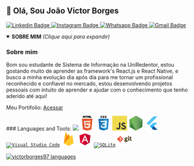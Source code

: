 <article class="markdown-body entry-content container-lg" itemprop="text">
  <h1>
  👋 Olá, Sou João Victor Borges
  </h1>
  <p>
    <a href="https://www.linkedin.com/in/joaovictor-borges/" rel="nofollow">
      <img src="https://camo.githubusercontent.com/d285057e851d4bf4b0cea9a71e808b0f7e7ecefb/68747470733a2f2f696d672e736869656c64732e696f2f62616467652f2d4c696e6b6564696e2d626c75653f7374796c653d666c61742d737175617265266c6f676f3d4c696e6b6564696e266c6f676f436f6c6f723d7768697465266c696e6b3d68747470733a2f2f7777772e6c696e6b6564696e2e636f6d2f696e2f6a686f6e6174616e2d6e7573732f" alt="Linkedin Badge" data-canonical-src="https://img.shields.io/badge/-Linkedin-blue?style=flat-square&amp;logo=Linkedin&amp;logoColor=white&amp;link=https://www.linkedin.com/in/joaovictor-borges/" style="max-width:100%;">
    </a>
    <a href="https://www.instagram.com/jvborges.97/" rel="nofollow">
      <img src="https://camo.githubusercontent.com/af977b34e8568ad73d1fc22e564797c50171410a/68747470733a2f2f696d672e736869656c64732e696f2f62616467652f2d496e7374616772616d2d6134336239643f7374796c653d666c61742d737175617265266c6f676f3d496e7374616772616d266c6f676f436f6c6f723d7768697465266c696e6b3d68747470733a2f2f7777772e696e7374616772616d2e636f6d2f6a686f6e7573735f2f" alt="Instagram Badge" data-canonical-src="https://img.shields.io/badge/-Instagram-a43b9d?style=flat-square&amp;logo=Instagram&amp;logoColor=white&amp;link=https://www.instagram.com/jvborges.97/" style="max-width:100%;">
    </a>
    <a href="https://api.whatsapp.com/send?phone=5522988735553!" rel="nofollow">
      <img src="https://camo.githubusercontent.com/c6628de26714346c93bebfd725abd35298fa0057/68747470733a2f2f696d672e736869656c64732e696f2f62616467652f2d57686174736170702d3443413134333f7374796c653d666c61742d737175617265266c6162656c436f6c6f723d344341313433266c6f676f3d7768617473617070266c6f676f436f6c6f723d7768697465266c696e6b3d68747470733a2f2f6170692e77686174736170702e636f6d2f73656e643f70686f6e653d3535323239383834393835353921" alt="Whatsapp Badge" data-canonical-src="https://img.shields.io/badge/-Whatsapp-4CA143?style=flat-square&amp;labelColor=4CA143&amp;logo=whatsapp&amp;logoColor=white&amp;link=https://api.whatsapp.com/send?phone=5522988736591!" style="max-width:100%;">
    </a>
    <a href="mailto:borges.jvdo@gmail.com">
      <img src="https://camo.githubusercontent.com/20a9970a2088a86c0a21cbe040231dec42e32cdd/68747470733a2f2f696d672e736869656c64732e696f2f62616467652f2d476d61696c2d6331343433383f7374796c653d666c61742d737175617265266c6f676f3d476d61696c266c6f676f436f6c6f723d7768697465266c696e6b3d6d61696c746f3a6a686f6e6174616e2e6e75737330383238393740676d61696c2e636f6d" alt="Gmail Badge" data-canonical-src="https://img.shields.io/badge/-Gmail-c14438?style=flat-square&amp;logo=Gmail&amp;logoColor=white&amp;link=mailto:jhonatan.nuss082897@gmail.com" style="max-width:100%;">
    </a>
  </p>

  <details open="">
    <summary>
      <b> SOBRE MIM </b> <i>(Clique aqui para expandir)</i> 
    </summary>
    <h3>Sobre mim</h3>
    <p> Bom sou estudante de Sistema de Informação na UniRedentor, estou gostando muito de aprender as framework's React.js e React Native, e busco a minha evolução dia após dia para me tornar um profissional reconhecido e confiavel no mercado, estou desenvolvendo projetos pessoais com intuito de aprender e ajudar com o conhecimento que tenho aderido até aqui!</p><p>Meu Portifolio:  <a target="_blank" href="https://joaovictorborges.vercel.app/">Acessar</a></p>
  </details>
  ### Languages and Tools: <img src="https://media.giphy.com/media/WUlplcMpOCEmTGBtBW/giphy.gif" width="30">
    <code><a href = "https://developer.mozilla.org/en-US/docs/Web/Guide/HTML/HTML5"><img height="40" src="https://raw.githubusercontent.com/github/explore/80688e429a7d4ef2fca1e82350fe8e3517d3494d/topics/html/html.png" alt="HTML5"></a></code>
<code><a href = "https://developer.mozilla.org/en-US/docs/Archive/CSS3"><img height="40" src="https://raw.githubusercontent.com/github/explore/80688e429a7d4ef2fca1e82350fe8e3517d3494d/topics/css/css.png" alt="CSS3"></a></code>
<code><a href = "https://developer.mozilla.org/en-US/docs/Web/JavaScript"><img height="40" src="https://raw.githubusercontent.com/github/explore/80688e429a7d4ef2fca1e82350fe8e3517d3494d/topics/javascript/javascript.png" alt="Vanilla Javascript"></a></code>
<code><a href = "https://nodejs.org/en/"><img height="40" src="https://raw.githubusercontent.com/github/explore/80688e429a7d4ef2fca1e82350fe8e3517d3494d/topics/nodejs/nodejs.png" alt="NodeJS"></a></code>
<code><a href = "https://flutter.dev/"><img height="40" src="https://raw.githubusercontent.com/github/explore/80688e429a7d4ef2fca1e82350fe8e3517d3494d/topics/flutter/flutter.png" alt="flutter"></a></code>
 <code><a href = "https://code.visualstudio.com/"><img height="40" src="https://upload.wikimedia.org/wikipedia/commons/thumb/9/9a/Visual_Studio_Code_1.35_icon.svg/1200px-Visual_Studio_Code_1.35_icon.svg.png" alt="Visual Studio Code"></a></code>
<code><a href = "https://firebase.google.com/"><img height="40" src="https://raw.githubusercontent.com/github/explore/80688e429a7d4ef2fca1e82350fe8e3517d3494d/topics/firebase/firebase.png" alt="Google Firbase"></a></code>
<code><a href = "https://angular.io/"><img height="40" src="https://raw.githubusercontent.com/github/explore/80688e429a7d4ef2fca1e82350fe8e3517d3494d/topics/angular/angular.png" alt="Angular"></a></code>
<code><a href = "https://www.sqlite.org/index.html"><img height="40" src="https://upload.wikimedia.org/wikipedia/commons/thumb/9/97/Sqlite-square-icon.svg/1200px-Sqlite-square-icon.svg.png" alt="SQLite"></a></code>
<code><a href = "https://git-scm.com/"><img height="40" src="https://raw.githubusercontent.com/github/explore/80688e429a7d4ef2fca1e82350fe8e3517d3494d/topics/git/git.png" alt="git"></a></code>
  <p>
    <a target="_blank" rel="noopener noreferrer" href="https://camo.githubusercontent.com/49b3fee44572a497734525fec499a139fad69589/68747470733a2f2f6769746875622d726561646d652d73746174732e76657263656c2e6170702f6170693f757365726e616d653d4a686f6e2d4465762673686f775f69636f6e733d74727565267468656d653d64726163756c61">
      <img src="https://github-readme-stats.vercel.app/api/top-langs/?username=victorborges97&theme=dracula" alt="victorborges97 languages" data-canonical-src="https://github-readme-stats.vercel.app/api/top-langs/?username=victorborges97&theme=dracula" style="max-width:100%;">
    </a>
  </p>
</article>
